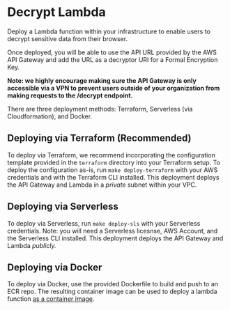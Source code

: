 # Decrypt Lambda

Deploy a Lambda function within your infrastructure to enable users to decrypt sensitive data from their browser.

Once deployed, you will be able to use the API URL provided by the AWS API Gateway and add the URL as a decryptor URI for
a Formal Encryption Key.

**Note: we highly encourage making sure the API Gateway is only accessible via a VPN to prevent users outside of your organization from making requests to the /decrypt endpoint.**

There are three deployment methods: Terraform, Serverless (via Cloudformation), and Docker.

## Deploying via Terraform (Recommended)

To deploy via Terraform, we recommend incorporating the configuration template provided in the `terraform` directory into your Terraform setup.
To deploy the configuration as-is, run `make deploy-terraform` with your AWS credentials and with the Terraform CLI installed. This deployment deploys the API Gateway and Lambda in a *private* subnet within your VPC.

## Deploying via Serverless

To deploy via Serverless, run `make deploy-sls` with your Serverless credentials. Note: you will need a Serverless licesnse, AWS Account, and the Serverless CLI installed. This deployment deploys the API Gateway and Lambda *publicly.*

## Deploying via Docker

To deploy via Docker, use the provided Dockerfile to build and push to an ECR repo.
The resulting container image can be used to deploy a lambda function [as a container image](https://docs.aws.amazon.com/lambda/latest/dg/go-image.html#go-image-other).